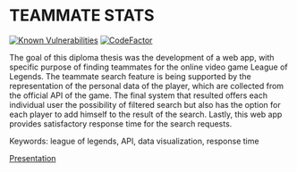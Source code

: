 # TEAMMATE STATS
[![Known Vulnerabilities](https://snyk.io/test/github/satner/diplomatiki/badge.svg?targetFile=package.json)](https://snyk.io/test/github/satner/diplomatiki?targetFile=package.json)
[![CodeFactor](https://www.codefactor.io/repository/github/satner/diplomatiki/badge/leaguejsratelimit)](https://www.codefactor.io/repository/github/satner/diplomatiki/overview/leaguejsratelimit)

The goal of this diploma thesis was the development of a web app, with specific purpose of finding teammates for the online video game League of Legends. The teammate search feature is being supported by the representation of the personal data of the player, which are collected from the official API of the game. The final system that resulted offers each individual user the possibility of filtered search but also has the option for each player to add himself to the result of the search. Lastly, this web app provides satisfactory response time for the search requests.

Keywords: league of legends, API, data visualization, response time

[Presentation](https://www.youtube.com/watch?v=UE6Y1n84Obo)